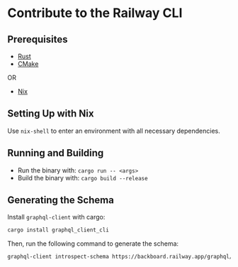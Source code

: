 # Contribute to the Railway CLI

## Prerequisites

- [Rust](https://www.rust-lang.org/tools/install)
- [CMake](https://cmake.org/install/)

OR

- [Nix](https://nixos.org/download.html)

## Setting Up with Nix

Use `nix-shell` to enter an environment with all necessary dependencies.

## Running and Building

- Run the binary with: `cargo run -- <args>`
- Build the binary with: `cargo build --release`

## Generating the Schema

Install `graphql-client` with cargo:

```sh
cargo install graphql_client_cli
```

Then, run the following command to generate the schema:

```sh
graphql-client introspect-schema https://backboard.railway.app/graphql/v2 > src/gql/schema.json
```
